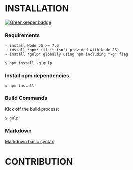 # INSTALLATION

[![Greenkeeper badge](https://badges.greenkeeper.io/rogatnev-nikita/markdown-to-html.svg?token=bfb8f691e537545053c9bb6934e9513d910133c33aa5cc6705bec693b1590a04&ts=1551086554055)](https://greenkeeper.io/)

### Requirements
    - install Node JS >= 7.6
    - install *npm* (if it isn't provided with Node JS)
    - install *gulp* globally using npm including "-g" flag
```
$ npm install -g gulp
```

### Install npm dependencies
```
$ npm install
```

### Build Commands

Kick off the build process:
```
$ gulp
```

### Markdown 

[Markdown basic syntax](https://www.markdownguide.org/basic-syntax)


# CONTRIBUTION
